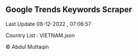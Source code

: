 

## Google Trends Keywords Scraper 
 
Last Update 08-12-2022 , 07:06:57

Country List :
VIETNAM.json



© Abdul Muttaqin 
